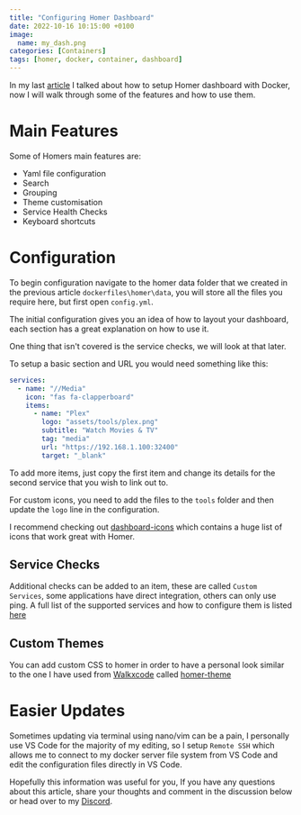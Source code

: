 ```yaml
---
title: "Configuring Homer Dashboard"
date: 2022-10-16 10:15:00 +0100
image:
  name: my_dash.png
categories: [Containers]
tags: [homer, docker, container, dashboard]
---
```


In my last [article](https://totaldebug.uk//posts/homer-dashboard-with-docker/) I talked about how to setup Homer dashboard with Docker, now I will walk through some of the features and how to use them.

# Main Features

Some of Homers main features are:

- Yaml file configuration
- Search
- Grouping
- Theme customisation
- Service Health Checks
- Keyboard shortcuts

# Configuration

To begin configuration navigate to the homer data folder that we created in the previous article `dockerfiles\homer\data`, you will store all the files you require here, but first open `config.yml`.

The initial configuration gives you an idea of how to layout your dashboard, each section has a great explanation on how to use it.

One thing that isn't covered is the service checks, we will look at that later.

To setup a basic section and URL you would need something like this:

```yaml
services:
  - name: "//Media"
    icon: "fas fa-clapperboard"
    items:
      - name: "Plex"
        logo: "assets/tools/plex.png"
        subtitle: "Watch Movies & TV"
        tag: "media"
        url: "https://192.168.1.100:32400"
        target: "_blank"
```

To add more items, just copy the first item and change its details for the second service that you wish to link out to.

For custom icons, you need to add the files to the `tools` folder and then update the `logo` line in the configuration.

I recommend checking out [dashboard-icons](https://github.com/walkxcode/dashboard-icons) which contains a huge list of icons that work great with Homer.

## Service Checks

Additional checks can be added to an item, these are called `Custom Services`, some applications have direct integration, others can only use ping. A full list of the supported services and how to configure them is listed [here](https://github.com/bastienwirtz/homer/blob/main/docs/customservices.md)

## Custom Themes

You can add custom CSS to homer in order to have a personal look similar to the one I have used from [Walkxcode](https://github.com/walkxcode) called [homer-theme](https://github.com/walkxcode/homer-theme)

# Easier Updates

Sometimes updating via terminal using nano/vim can be a pain, I personally use VS Code for the majority of my editing, so I setup `Remote SSH` which allows me to connect to my docker server file system from VS Code and edit the configuration files directly in VS Code.

Hopefully this information was useful for you, If you have any questions about this article, share your thoughts and comment in the discussion below or head over to my [Discord](https://discord.gg/6fmekudc8Q).
